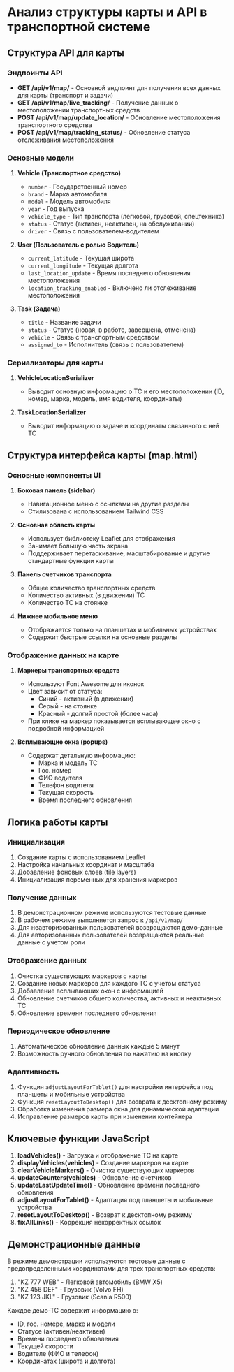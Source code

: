 # Анализ структуры карты и API в транспортной системе

## Структура API для карты

### Эндпоинты API
- **GET /api/v1/map/** - Основной эндпоинт для получения всех данных для карты (транспорт и задачи)
- **GET /api/v1/map/live_tracking/** - Получение данных о местоположении транспортных средств
- **POST /api/v1/map/update_location/** - Обновление местоположения транспортного средства
- **POST /api/v1/map/tracking_status/** - Обновление статуса отслеживания местоположения

### Основные модели
1. **Vehicle (Транспортное средство)**
   - `number` - Государственный номер
   - `brand` - Марка автомобиля
   - `model` - Модель автомобиля
   - `year` - Год выпуска
   - `vehicle_type` - Тип транспорта (легковой, грузовой, спецтехника)
   - `status` - Статус (активен, неактивен, на обслуживании)
   - `driver` - Связь с пользователем-водителем

2. **User (Пользователь с ролью Водитель)**
   - `current_latitude` - Текущая широта
   - `current_longitude` - Текущая долгота
   - `last_location_update` - Время последнего обновления местоположения
   - `location_tracking_enabled` - Включено ли отслеживание местоположения

3. **Task (Задача)**
   - `title` - Название задачи
   - `status` - Статус (новая, в работе, завершена, отменена)
   - `vehicle` - Связь с транспортным средством
   - `assigned_to` - Исполнитель (связь с пользователем)

### Сериализаторы для карты
1. **VehicleLocationSerializer**
   - Выводит основную информацию о ТС и его местоположении (ID, номер, марка, модель, имя водителя, координаты)

2. **TaskLocationSerializer**
   - Выводит информацию о задаче и координаты связанного с ней ТС

## Структура интерфейса карты (map.html)

### Основные компоненты UI
1. **Боковая панель (sidebar)**
   - Навигационное меню с ссылками на другие разделы
   - Стилизована с использованием Tailwind CSS

2. **Основная область карты**
   - Использует библиотеку Leaflet для отображения
   - Занимает большую часть экрана
   - Поддерживает перетаскивание, масштабирование и другие стандартные функции карты

3. **Панель счетчиков транспорта**
   - Общее количество транспортных средств
   - Количество активных (в движении) ТС
   - Количество ТС на стоянке

4. **Нижнее мобильное меню**
   - Отображается только на планшетах и мобильных устройствах
   - Содержит быстрые ссылки на основные разделы

### Отображение данных на карте
1. **Маркеры транспортных средств**
   - Используют Font Awesome для иконок
   - Цвет зависит от статуса:
     - Синий - активный (в движении)
     - Серый - на стоянке
     - Красный - долгий простой (более часа)
   - При клике на маркер показывается всплывающее окно с подробной информацией

2. **Всплывающие окна (popups)**
   - Содержат детальную информацию:
     - Марка и модель ТС
     - Гос. номер
     - ФИО водителя
     - Телефон водителя
     - Текущая скорость
     - Время последнего обновления

## Логика работы карты

### Инициализация
1. Создание карты с использованием Leaflet
2. Настройка начальных координат и масштаба
3. Добавление фоновых слоев (tile layers)
4. Инициализация переменных для хранения маркеров

### Получение данных
1. В демонстрационном режиме используются тестовые данные
2. В рабочем режиме выполняется запрос к `/api/v1/map/`
3. Для неавторизованных пользователей возвращаются демо-данные
4. Для авторизованных пользователей возвращаются реальные данные с учетом роли

### Отображение данных
1. Очистка существующих маркеров с карты
2. Создание новых маркеров для каждого ТС с учетом статуса
3. Добавление всплывающих окон с информацией
4. Обновление счетчиков общего количества, активных и неактивных ТС
5. Обновление времени последнего обновления

### Периодическое обновление
1. Автоматическое обновление данных каждые 5 минут
2. Возможность ручного обновления по нажатию на кнопку

### Адаптивность
1. Функция `adjustLayoutForTablet()` для настройки интерфейса под планшеты и мобильные устройства
2. Функция `resetLayoutToDesktop()` для возврата к десктопному режиму
3. Обработка изменения размера окна для динамической адаптации
4. Исправление размеров карты при изменении контейнера

## Ключевые функции JavaScript

1. **loadVehicles()** - Загрузка и отображение ТС на карте
2. **displayVehicles(vehicles)** - Создание маркеров на карте
3. **clearVehicleMarkers()** - Очистка существующих маркеров
4. **updateCounters(vehicles)** - Обновление счетчиков
5. **updateLastUpdateTime()** - Обновление времени последнего обновления
6. **adjustLayoutForTablet()** - Адаптация под планшеты и мобильные устройства
7. **resetLayoutToDesktop()** - Возврат к десктопному режиму
8. **fixAllLinks()** - Коррекция некорректных ссылок

## Демонстрационные данные

В режиме демонстрации используются тестовые данные с предопределенными координатами для трех транспортных средств:
1. "KZ 777 WEB" - Легковой автомобиль (BMW X5)
2. "KZ 456 DEF" - Грузовик (Volvo FH)
3. "KZ 123 JKL" - Грузовик (Scania R500)

Каждое демо-ТС содержит информацию о:
- ID, гос. номере, марке и модели
- Статусе (активен/неактивен)
- Времени последнего обновления
- Текущей скорости
- Водителе (ФИО и телефон)
- Координатах (широта и долгота) 